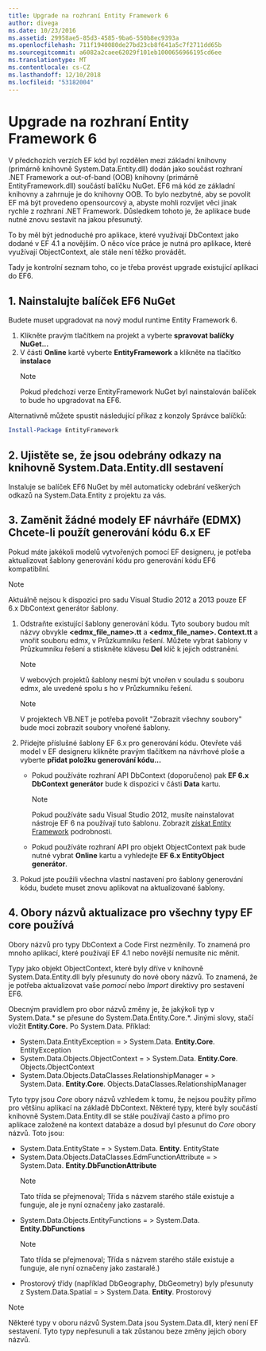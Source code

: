 ```yaml
---
title: Upgrade na rozhraní Entity Framework 6
author: divega
ms.date: 10/23/2016
ms.assetid: 29958ae5-85d3-4585-9ba6-550b8ec9393a
ms.openlocfilehash: 711f1940080de27bd23cb8f641a5c7f2711dd65b
ms.sourcegitcommit: a6082a2caee62029f101eb1000656966195cd6ee
ms.translationtype: MT
ms.contentlocale: cs-CZ
ms.lasthandoff: 12/10/2018
ms.locfileid: "53182004"
---
```

# <a name="upgrading-to-entity-framework-6"></a>Upgrade na rozhraní Entity Framework 6

V předchozích verzích EF kód byl rozdělen mezi základní knihovny (primárně knihovně System.Data.Entity.dll) dodán jako součást rozhraní .NET Framework a out-of-band (OOB) knihovny (primárně EntityFramework.dll) součástí balíčku NuGet. EF6 má kód ze základní knihovny a zahrnuje je do knihovny OOB. To bylo nezbytné, aby se povolit EF má být provedeno opensourcový a, abyste mohli rozvíjet věci jinak rychle z rozhraní .NET Framework. Důsledkem tohoto je, že aplikace bude nutné znovu sestavit na jakou přesunutý.

To by měl být jednoduché pro aplikace, které využívají DbContext jako dodané v EF 4.1 a novějším. O něco více práce je nutná pro aplikace, které využívají ObjectContext, ale stále není těžko provádět.

Tady je kontrolní seznam toho, co je třeba provést upgrade existující aplikaci do EF6.

## <a name="1-install-the-ef6-nuget-package"></a>1. Nainstalujte balíček EF6 NuGet

Budete muset upgradovat na nový modul runtime Entity Framework 6.

1. Klikněte pravým tlačítkem na projekt a vyberte **spravovat balíčky NuGet...**  
2. V části **Online** kartě vyberte **EntityFramework** a klikněte na tlačítko **instalace**  
   > [!NOTE]
   > Pokud předchozí verze EntityFramework NuGet byl nainstalován balíček to bude ho upgradovat na EF6.

Alternativně můžete spustit následující příkaz z konzoly Správce balíčků:

``` powershell
Install-Package EntityFramework
```

## <a name="2-ensure-that-assembly-references-to-systemdataentitydll-are-removed"></a>2. Ujistěte se, že jsou odebrány odkazy na knihovně System.Data.Entity.dll sestavení

Instaluje se balíček EF6 NuGet by měl automaticky odebrání veškerých odkazů na System.Data.Entity z projektu za vás.

## <a name="3-swap-any-ef-designer-edmx-models-to-use-ef-6x-code-generation"></a>3. Zaměnit žádné modely EF návrháře (EDMX) Chcete-li použít generování kódu 6.x EF

Pokud máte jakékoli modelů vytvořených pomocí EF designeru, je potřeba aktualizovat šablony generování kódu pro generování kódu EF6 kompatibilní.

> [!NOTE]
> Aktuálně nejsou k dispozici pro sadu Visual Studio 2012 a 2013 pouze EF 6.x DbContext generátor šablony.

1. Odstraňte existující šablony generování kódu. Tyto soubory budou mít názvy obvykle  **\<edmx_file_name\>.tt** a  **\<edmx_file_name\>. Context.tt** a vnořit souboru edmx, v Průzkumníku řešení. Můžete vybrat šablony v Průzkumníku řešení a stiskněte klávesu **Del** klíč k jejich odstranění.  
   > [!NOTE]
   > V webových projektů šablony nesmí být vnořen v souladu s souboru edmx, ale uvedené spolu s ho v Průzkumníku řešení.  

   > [!NOTE]
   > V projektech VB.NET je potřeba povolit "Zobrazit všechny soubory" bude moci zobrazit soubory vnořené šablony.
2. Přidejte příslušné šablony EF 6.x pro generování kódu. Otevřete váš model v EF designeru klikněte pravým tlačítkem na návrhové ploše a vyberte **přidat položku generování kódu...**
    - Pokud používáte rozhraní API DbContext (doporučeno) pak **EF 6.x DbContext generátor** bude k dispozici v části **Data** kartu.  
      > [!NOTE]
      > Pokud používáte sadu Visual Studio 2012, musíte nainstalovat nástroje EF 6 na používají tuto šablonu. Zobrazit [získat Entity Framework](~/ef6/fundamentals/install.md) podrobnosti.  

    - Pokud používáte rozhraní API pro objekt ObjectContext pak bude nutné vybrat **Online** kartu a vyhledejte **EF 6.x EntityObject generátor**.  
3. Pokud jste použili všechna vlastní nastavení pro šablony generování kódu, budete muset znovu aplikovat na aktualizované šablony.

## <a name="4-update-namespaces-for-any-core-ef-types-being-used"></a>4. Obory názvů aktualizace pro všechny typy EF core používá

Obory názvů pro typy DbContext a Code First nezměnily. To znamená pro mnoho aplikací, které používají EF 4.1 nebo novější nemusíte nic měnit.

Typy jako objekt ObjectContext, které byly dříve v knihovně System.Data.Entity.dll byly přesunuty do nové obory názvů. To znamená, že je potřeba aktualizovat vaše *pomocí* nebo *Import* direktivy pro sestavení EF6.

Obecným pravidlem pro obor názvů změny je, že jakýkoli typ v System.Data.* se přesune do System.Data.Entity.Core.*. Jinými slovy, stačí vložit **Entity.Core.** Po System.Data. Příklad:

- System.Data.EntityException = > System.Data. **Entity.Core**. EntityException  
- System.Data.Objects.ObjectContext = > System.Data. **Entity.Core**. Objects.ObjectContext  
- System.Data.Objects.DataClasses.RelationshipManager = > System.Data. **Entity.Core**. Objects.DataClasses.RelationshipManager  

Tyto typy jsou *Core* obory názvů vzhledem k tomu, že nejsou použity přímo pro většinu aplikací na základě DbContext. Některé typy, které byly součástí knihovně System.Data.Entity.dll se stále používají často a přímo pro aplikace založené na kontext databáze a dosud byl přesunut do *Core* obory názvů. Toto jsou:

- System.Data.EntityState = > System.Data. **Entity**. EntityState  
- System.Data.Objects.DataClasses.EdmFunctionAttribute = > System.Data. **Entity.DbFunctionAttribute**  
  > [!NOTE]
  > Tato třída se přejmenoval; Třída s názvem starého stále existuje a funguje, ale je nyní označeny jako zastaralé.  
- System.Data.Objects.EntityFunctions = > System.Data. **Entity.DbFunctions**  
  > [!NOTE]
  > Tato třída se přejmenoval; Třída s názvem starého stále existuje a funguje, ale nyní označeny jako zastaralé.)  
- Prostorový třídy (například DbGeography, DbGeometry) byly přesunuty z System.Data.Spatial = > System.Data. **Entity**. Prostorový

> [!NOTE]
> Některé typy v oboru názvů System.Data jsou System.Data.dll, který není EF sestavení. Tyto typy nepřesunuli a tak zůstanou beze změny jejich obory názvů.
